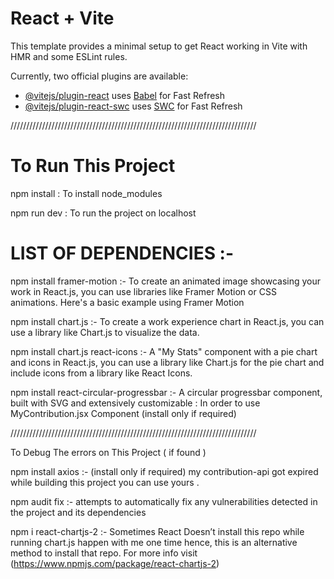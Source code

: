 # React + Vite

This template provides a minimal setup to get React working in Vite with HMR and some ESLint rules.

Currently, two official plugins are available:

- [@vitejs/plugin-react](https://github.com/vitejs/vite-plugin-react/blob/main/packages/plugin-react/README.md) uses [Babel](https://babeljs.io/) for Fast Refresh
- [@vitejs/plugin-react-swc](https://github.com/vitejs/vite-plugin-react-swc) uses [SWC](https://swc.rs/) for Fast Refresh

//////////////////////////////////////////////////////////////////////////////

# To Run This Project

npm install : 
To install node_modules

npm run dev : 
To run the project on localhost

# LIST OF DEPENDENCIES :-

npm install framer-motion :- 
To create an animated image showcasing your work in React.js, you can use libraries like Framer Motion or CSS animations. Here's a basic example using Framer Motion

npm install chart.js :- 
To create a work experience chart in React.js, you can use a library like Chart.js to visualize the data.

npm install chart.js react-icons :- 
A "My Stats" component with a pie chart and icons in React.js, you can use a library like Chart.js for the pie chart and include icons from a library like React Icons.

npm install react-circular-progressbar :- 
 A circular progressbar component, built with SVG and extensively customizable : In order to use MyContribution.jsx Component (install only if required) 

//////////////////////////////////////////////////////////////////////////////

To Debug The errors on This Project ( if found )

npm install axios :- 
(install only if required) my contribution-api got expired while building this project you can use yours  .

npm audit fix :- 
attempts to automatically fix any vulnerabilities detected in the project and its dependencies

npm i react-chartjs-2 :- 
Sometimes React Doesn’t install this repo while running chart.js happen with me one time hence, this is an alternative method to install that repo. For more info visit (https://www.npmjs.com/package/react-chartjs-2)
